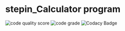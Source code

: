 # stepin_Calculator program
![code quality score](https://www.code-inspector.com/project/28155/score/svg)
![code grade](https://www.code-inspector.com/project/28155/status/svg)
![Codacy Badge](https://app.codacy.com/project/badge/Grade/92f71c15d7f640ef9ea7a6bebc0e6465)
